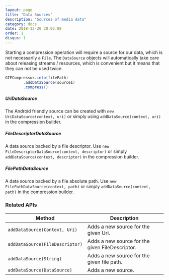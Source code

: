 ```yaml
---
layout: page
title: "Data Sources"
description: "Sources of media data"
category: docs
date: 2018-12-20 20:02:08
order: 1
disqus: 1
---
```


Starting a compression operation will require a source for our data, which is not necessarily
a `File`. The `DataSource` objects will automatically take care about releasing streams / resources,
which is convenient but it means that they can not be used twice.

```java
GIFCompressor.into(filePath)
        .addDataSource(source1)
        .compress()
```

##### UriDataSource

The Android friendly source can be created with `new UriDataSource(context, uri)` or simply
using `addDataSource(context, uri)` in the compression builder.

##### FileDescriptorDataSource

A data source backed by a file descriptor. Use `new FileDescriptorDataSource(context, descriptor)` or
simply `addDataSource(context, descriptor)` in the compression builder.

##### FilePathDataSource

A data source backed by a file absolute path. Use `new FilePathDataSource(context, path)` or
simply `addDataSource(context, path)` in the compression builder.
 
### Related APIs

|Method|Description|
|------|-----------|
|`addDataSource(Context, Uri)`|Adds a new source for the given Uri.|
|`addDataSource(FileDescriptor)`|Adds a new source for the given FileDescriptor.|
|`addDataSource(String)`|Adds a new source for the given file path.|
|`addDataSource(DataSource)`|Adds a new source.|

